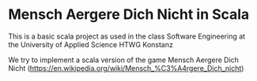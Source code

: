 # Mensch Aergere Dich Nicht in Scala

This is a basic scala project as used in the class Software Engineering at the University of Applied Science HTWG Konstanz

We try to implement a scala version of the game Mensch Aergere Dich Nicht (https://en.wikipedia.org/wiki/Mensch_%C3%A4rgere_Dich_nicht)
